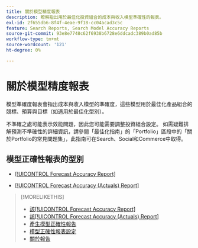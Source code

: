 ```yaml
---
title: 關於模型精度報表
description: 瞭解指出用於最佳化投資組合的成本與收入模型準確性的報表。
exl-id: 2f655db6-8f4f-4eae-9f18-cc04acad3c5c
feature: Search Reports, Search Model Accuracy Reports
source-git-commit: 93e8e7748c62f6938b6728e6ddcadc389b0ad85b
workflow-type: tm+mt
source-wordcount: '121'
ht-degree: 0%

---
```


# 關於模型精度報表

模型準確度報表會指出成本與收入模型的準確度，這些模型用於最佳化產品組合的競標、預算與目標（如適用於最佳化型別）。

不準確之處可能表示效能問題，因此您可能需要調整投資組合設定。 如需疑難排解預測不準確性的詳細資訊，請參閱「最佳化指南」的「Portfolio」區段中的「關於Portfolio的常見問題集」，此指南可在Search、Social和Commerce中取得。<!-- verify convention for referencing Optimization Guide here -->

## 模型正確性報表的型別

* [[!UICONTROL Forecast Accuracy Report]](forecast-accuracy-report.md)

* [[!UICONTROL Forecast Accuracy (Actuals) Report]](forecast-accuracy-actuals-report.md)

>[!MORELIKETHIS]
>
>* [該[!UICONTROL Forecast Accuracy Report]](forecast-accuracy-report.md)
>* [該[!UICONTROL Forecast Accuracy (Actuals) Report]](forecast-accuracy-actuals-report.md)
>* [產生模型正確性報告](model-accuracy-report-generate.md)
>* [模型正確性報表設定](/help/search-social-commerce/reports/management/model-accuracy/model-accuracy-report-settings.md)
>* [關於報告](/help/search-social-commerce/reports/report-about.md)
